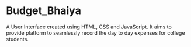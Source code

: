 # Budget_Bhaiya
A User Interface created using HTML, CSS and JavaScript. It aims to provide platform to seamlessly record the day to day expenses for college students.
